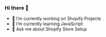 ### Hi there 👋

- 🔭 I’m currently working on Shopify Projects
- 🌱 I’m currently learning JavaScript
- 💬 Ask me about Shopify Store Setup

